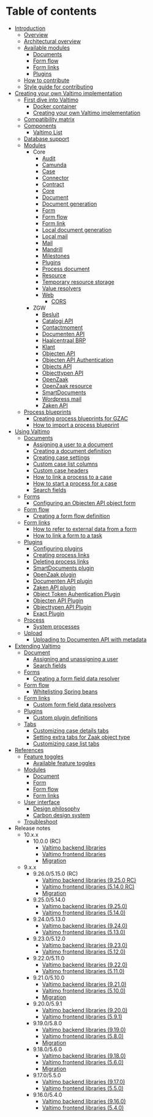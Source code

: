 # Table of contents

* [Introduction](README.md)
  * [Overview](introduction/overview.md)
  * [Architectural overview](introduction/architectural-overview.md)
  * [Available modules](introduction/modules/modules.md)
    * [Documents](introduction/modules/document-introduction.md)
    * [Form flow](introduction/modules/form-flow-introduction.md)
    * [Form links](introduction/modules/form-link-introduction.md)
    * [Plugins](introduction/modules/plugin-introduction.md)
  * [How to contribute](CONTRIBUTING.md)
  * [Style guide for contributing](STYLE-GUIDE.md)
* [Creating your own Valtimo implementation](valtimo-implementation/valtimo-implementation.md)
  * [First dive into Valtimo](valtimo-implementation/first-dive/first-dive.md)
    * [Docker container](valtimo-implementation/first-dive/docker-container/docker-container.md)
    * [Creating your own Valtimo implementation](valtimo-implementation/first-dive/create-your-own/create-your-own.md)
  * [Compatibility matrix](valtimo-implementation/compatibility-matrix.md)
  * [Components](valtimo-implementation/components/components.md)
    * [Valtimo List](valtimo-implementation/components/valtimo-list/valtimo-list.md)
  * [Database support](valtimo-implementation/database-support.md)
  * [Modules](valtimo-implementation/modules/modules.md)
    * Core
      * [Audit](valtimo-implementation/modules/core/audit.md)
      * [Camunda](valtimo-implementation/modules/core/camunda-webapps.md)
      * [Case](valtimo-implementation/modules/core/case.md)
      * [Connector](valtimo-implementation/modules/core/connector.md)
      * [Contract](valtimo-implementation/modules/core/contract.md)
      * [Core](valtimo-implementation/modules/core/core.md)
      * [Document](valtimo-implementation/modules/core/document.md)
      * [Document generation](valtimo-implementation/modules/core/document-generation.md)
      * [Form](valtimo-implementation/modules/core/form.md)
      * [Form flow](valtimo-implementation/modules/core/form-flow.md)
      * [Form link](valtimo-implementation/modules/core/form-link.md)
      * [Local document generation](valtimo-implementation/modules/core/local-document-generation.md)
      * [Local mail](valtimo-implementation/modules/core/local-mail.md)
      * [Mail](valtimo-implementation/modules/core/mail.md)
      * [Mandrill](valtimo-implementation/modules/core/mandrill.md)
      * [Milestones](valtimo-implementation/modules/core/milestones.md)
      * [Plugins](valtimo-implementation/modules/core/plugin.md)
      * [Process document](valtimo-implementation/modules/core/process-document.md)
      * [Resource](valtimo-implementation/modules/core/resource.md)
      * [Temporary resource storage](valtimo-implementation/modules/core/temporary-resource-storage.md)
      * [Value resolvers](valtimo-implementation/modules/core/value-resolver.md)
      * [Web](valtimo-implementation/modules/core/web/web.md)
        * [CORS](valtimo-implementation/modules/core/web/valtimo-cors.md)
    * ZGW
      * [Besluit](valtimo-implementation/modules/zgw/besluit.md)
      * [Catalogi API](valtimo-implementation/modules/zgw/catalogi-api.md)
      * [Contactmoment](valtimo-implementation/modules/zgw/contactmoment.md)
      * [Documenten API](valtimo-implementation/modules/zgw/documenten-api.md)
      * [Haalcentraal BRP](valtimo-implementation/modules/zgw/haalcentraal-brp.md)
      * [Klant](valtimo-implementation/modules/zgw/klant.md)
      * [Objecten API](valtimo-implementation/modules/zgw/objecten-api.md)
      * [Objecten API Authentication](valtimo-implementation/modules/zgw/objecten-api-authentication.md)
      * [Objects API](valtimo-implementation/modules/zgw/objects-api.md)
      * [Objecttypen API](valtimo-implementation/modules/zgw/objecttypen-api.md)
      * [OpenZaak](valtimo-implementation/modules/zgw/openzaak.md)
      * [OpenZaak resource](valtimo-implementation/modules/zgw/openzaak-resource.md)
      * [SmartDocuments](valtimo-implementation/modules/zgw/smartdocuments.md)
      * [Wordpress mail](valtimo-implementation/modules/zgw/wordpress-mail.md)
      * [Zaken API](valtimo-implementation/modules/zgw/zaken-api.md)
  * [Process blueprints](valtimo-implementation/process-blueprints.md)
    * [Creating process blueprints for GZAC](valtimo-implementation/process-blueprints.md#creating-process-blueprints-for-gzac)
    * [How to import a process blueprint](valtimo-implementation/process-blueprints.md#how-to-import-a-process-blueprint)
* [Using Valtimo](using-valtimo/using-valtimo.md)
  * [Documents](using-valtimo/document/document.md)
    * [Assigning a user to a document](using-valtimo/document/assigning-a-user.md)
    * [Creating a document definition](using-valtimo/document/create-document-definition.md)
    * [Creating case settings](using-valtimo/case/creating-case-settings.md)
    * [Custom case list columns](using-valtimo/document/custom-case-list-columns.md)
    * [Custom case headers](using-valtimo/document/custom-case-headers.md)
    * [How to link a process to a case](using-valtimo/document/link-process-and-case.md)
    * [How to start a process for a case](using-valtimo/document/start-case.md)
    * [Search fields](using-valtimo/document/configuring-search-fields.md)
  * [Forms](using-valtimo/forms/forms.md)
    * [Configuring an Objecten API object form](using-valtimo/forms/configure-object-form.md)
  * [Form flow](using-valtimo/form-flow/form-flow.md)
    * [Creating a form flow definition](using-valtimo/form-flow/create-form-flow-definition.md)
  * [Form links](using-valtimo/form-link/form-link.md)
    * [How to refer to external data from a form](using-valtimo/form-link/using-form-field-data-resolvers.md)
    * [How to link a form to a task](using-valtimo/form-link/configure-task.md)
  * [Plugins](using-valtimo/plugin/plugins.md)
    * [Configuring plugins](using-valtimo/plugin/configure-plugin.md)
    * [Creating process links](using-valtimo/plugin/create-process-link.md)
    * [Deleting process links](using-valtimo/plugin/delete-process-link.md)
    * [SmartDocuments plugin](using-valtimo/plugin/smartdocuments/configure-smartdocuments-plugin.md)
    * [OpenZaak plugin](using-valtimo/plugin/openzaak/configure-openzaak-plugin.md)
    * [Documenten API plugin](using-valtimo/plugin/documenten-api/configure-documenten-api-plugin.md)
    * [Zaken API plugin](using-valtimo/plugin/zaken-api/configure-zaken-api-plugin.md)
    * [Object Token Auhentication Plugin](using-valtimo/plugin/object-token-authentication/configure-object-token-authentication-plugin.md)
    * [Objecten API Plugin](using-valtimo/plugin/objecten-api/configure-objecten-api-plugin.md)
    * [Objecttypen API Plugin](using-valtimo/plugin/objecttypen-api/configure-objecttypen-api-plugin.md)
    * [Exact Plugin](using-valtimo/plugin/exact/configure-exact-plugin.md)
  * [Process](using-valtimo/process/process.md)
    * [System processes](using-valtimo/process/systemprocesses.md)
  * [Upload](using-valtimo/upload/upload.md)
    * [Uploading to Documenten API with metadata](using-valtimo/upload/upload-to-documenten-api-with-metadata.md)
* [Extending Valtimo](extending-valtimo/extending-valtimo.md)
  * [Document](extending-valtimo/document/document.md)
    * [Assigning and unassigning a user](extending-valtimo/document/assigning-and-unassigning-a-user.md)
    * [Search fields](extending-valtimo/document/configuring-search-fields.md)
  * [Forms](extending-valtimo/forms/forms.md)
    * [Creating a form field data resolver](extending-valtimo/forms/creating-form-field-data-resolver.md)
  * [Form flow](extending-valtimo/form-flow/form-flow.md)
    * [Whitelisting Spring beans](extending-valtimo/form-flow/whitelist-spring-bean.md)
  * [Form links](extending-valtimo/form-link/form-link.md)
    * [Custom form field data resolvers](extending-valtimo/form-link/custom-form-field-data-resolver.md)
  * [Plugins](extending-valtimo/plugin/plugins.md)
    * [Custom plugin definitions](extending-valtimo/plugin/custom-plugin-definition.md)
  * [Tabs](extending-valtimo/tabs/tabs.md)
    * [Customizing case details tabs](extending-valtimo/tabs/customizing-case-tabs.md)
    * [Setting extra tabs for Zaak object type](extending-valtimo/tabs/configure-tab-object-type.md)
    * [Customizing case list tabs](extending-valtimo/tabs/customizing-case-list-tabs.md)
* [References](reference/reference.md)
  * [Feature toggles](reference/feature-toggles/feature-toggles.md)
    * [Available feature toggles](reference/feature-toggles/available-feature-toggles.md)
  * [Modules](reference/modules/modules.md)
    * [Document](reference/modules/document.md)
    * [Form](reference/modules/form.md)
    * [Form flow](reference/modules/form-flow.md)
    * [Form links](reference/modules/form-link.md)
  * [User interface](reference/user-interface/user-interface.md)
    * [Design philosophy](reference/user-interface/design-philosophy.md)
    * [Carbon design system](reference/user-interface/carbon-design-system.md)
  * [Troubleshoot](reference/troubleshoot.md)
* Release notes
  * 10.x.x
    * 10.0.0 (RC)
      * [Valtimo backend libraries](release-notes/major10/10.0.0/valtimo-backend-libraries.md)
      * [Valtimo frontend libraries](release-notes/major10/10.0.0/valtimo-frontend-libraries.md)
      * [Migration](release-notes/major10/10.0.0/migration.md)
  * 9.x.x
    * 9.26.0/5.15.0 (RC)
      * [Valtimo backend libraries (9.25.0 RC)](release-notes/major9/09.26.0/valtimo-backend-libraries.md)
      * [Valtimo frontend libraries (5.14.0 RC)](release-notes/major9/09.26.0/valtimo-frontend-libraries.md)
      * [Migration](release-notes/major9/09.26.0/migration.md)
    * 9.25.0/5.14.0
      * [Valtimo backend libraries (9.25.0)](release-notes/major9/09.25.0/valtimo-backend-libraries.md)
      * [Valtimo frontend libraries (5.14.0)](release-notes/major9/09.25.0/valtimo-frontend-libraries.md)
    * 9.24.0/5.13.0
      * [Valtimo backend libraries (9.24.0)](release-notes/major9/09.24.0/valtimo-backend-libraries.md)
      * [Valtimo frontend libraries (5.13.0)](release-notes/major9/09.24.0/valtimo-frontend-libraries.md)
    * 9.23.0/5.12.0
      * [Valtimo backend libraries (9.23.0)](release-notes/major9/09.23.0/valtimo-backend-libraries.md)
      * [Valtimo frontend libraries (5.12.0)](release-notes/major9/09.23.0/valtimo-frontend-libraries.md)
    * 9.22.0/5.11.0
      * [Valtimo backend libraries (9.22.0)](release-notes/major9/09.22.0/valtimo-backend-libraries.md)
      * [Valtimo frontend libraries (5.11.0)](release-notes/major9/09.22.0/valtimo-frontend-libraries.md)
    * 9.21.0/5.10.0
      * [Valtimo backend libraries (9.21.0)](release-notes/major9/09.21.0/valtimo-backend-libraries.md)
      * [Valtimo frontend libraries (5.10.0)](release-notes/major9/09.21.0/valtimo-frontend-libraries.md)
      * [Migration](release-notes/major9/09.21.0/migration.md)
    * 9.20.0/5.9.1
      * [Valtimo backend libraries (9.20.0)](release-notes/major9/09.20.0/valtimo-backend-libraries.md)
      * [Valtimo frontend libraries (5.9.1)](release-notes/major9/09.20.0/valtimo-frontend-libraries.md)
    * 9.19.0/5.8.0
      * [Valtimo backend libraries (9.19.0)](release-notes/major9/09.19.0/valtimo-backend-libraries.md)
      * [Valtimo frontend libraries (5.8.0)](release-notes/major9/09.19.0/valtimo-frontend-libraries.md)
      * [Migration](release-notes/major9/09.19.0/migration.md)
    * 9.18.0/5.6.0
      * [Valtimo backend libraries (9.18.0)](release-notes/major9/09.18.0/valtimo-backend-libraries.md)
      * [Valtimo frontend libraries (5.6.0)](release-notes/major9/09.18.0/valtimo-frontend-libraries.md)
      * [Migration](release-notes/major9/09.18.0/migration.md)
    * 9.17.0/5.5.0
      * [Valtimo backend libraries (9.17.0)](release-notes/major9/09.17.0/valtimo-backend-libraries.md)
      * [Valtimo frontend libraries (5.5.0)](release-notes/major9/09.17.0/valtimo-frontend-libraries.md)
    * 9.16.0/5.4.0
      * [Valtimo backend libraries (9.16.0)](release-notes/major9/09.16.0/valtimo-backend-libraries.md)
      * [Valtimo frontend libraries (5.4.0)](release-notes/major9/09.16.0/valtimo-frontend-libraries.md)
